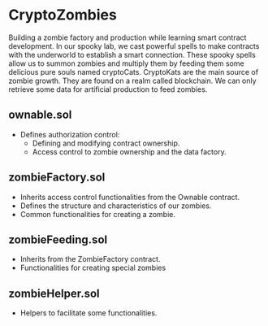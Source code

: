 # CryptoZombies
Building a zombie factory and production while learning smart contract development.
In our spooky lab, we cast powerful spells to make contracts with the underworld to establish a smart connection.
These spooky spells allow us to summon zombies and multiply them by feeding them some delicious pure souls named cryptoCats.
CryptoKats are the main source of zombie growth. They are found on a realm called blockchain. 
We can only retrieve some data for artificial production to feed zombies.

## ownable.sol
- Defines authorization control:
  - Defining and modifying contract ownership.
  - Access control to zombie ownership and the data factory.
## zombieFactory.sol
- Inherits access control functionalities from the Ownable contract.
- Defines the structure and characteristics of our zombies.
- Common functionalities for creating a zombie.
## zombieFeeding.sol
- Inherits from the ZombieFactory contract.
- Functionalities for creating special zombies
## zombieHelper.sol
- Helpers to facilitate some functionalities.
